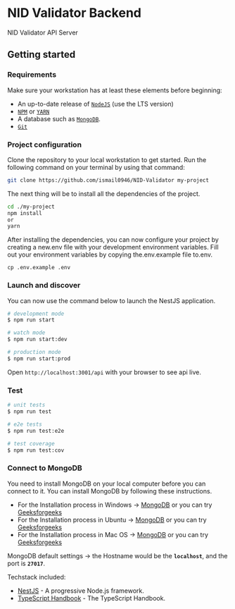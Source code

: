 # NID Validator Backend

NID Validator API Server
## Getting started

### Requirements

Make sure your workstation has at least these elements before beginning:

- An up-to-date release of [`NodeJS`](https://nodejs.org/) (use the LTS version)
- [`NPM`](https://www.npmjs.com/) or [`YARN`](https://yarnpkg.com/)
- A database such as [`MongoDB`](https://www.mongodb.com/).
- [`Git`](https://git-scm.com/)

### Project configuration

Clone the repository to your local workstation to get started. Run the following command on your terminal by using that command:
``` sh
git clone https://github.com/ismail0946/NID-Validator my-project
```
The next thing will be to install all the dependencies of the project.

```sh
cd ./my-project
npm install
or 
yarn
```

After installing the dependencies, you can now configure your project by creating a new.env file with your development environment variables. Fill out your environment variables by copying the.env.example file to.env.

```
cp .env.example .env
```

### Launch and discover

You can now use the command below to launch the NestJS application.

```sh
# development mode
$ npm run start

# watch mode
$ npm run start:dev

# production mode
$ npm run start:prod
```

Open `http://localhost:3001/api` with your browser to see api live.

### Test

```bash
# unit tests
$ npm run test

# e2e tests
$ npm run test:e2e

# test coverage
$ npm run test:cov
```

### Connect to MongoDB

You need to install MongoDB on your local computer before you can connect to it. You can install MongoDB by following these instructions.

- For the Installation process in Windows -> [MongoDB](https://www.mongodb.com/docs/manual/tutorial/install-mongodb-on-windows/) or you can try [Geeksforgeeks](https://www.geeksforgeeks.org/how-to-install-mongodb-on-windows/)
- For the Installation process in Ubuntu -> [MongoDB](https://www.mongodb.com/docs/manual/tutorial/install-mongodb-on-ubuntu/) or you can try [Geeksforgeeks](https://www.geeksforgeeks.org/how-to-install-and-configure-mongodb-in-ubuntu/)
- For the Installation process in Mac OS -> [MongoDB](https://www.mongodb.com/docs/manual/tutorial/install-mongodb-on-os-x/) or you can try [Geeksforgeeks](https://www.geeksforgeeks.org/how-to-install-mongodb-on-macos/)

MongoDB default settings -> the Hostname would be the **`localhost`**, and the port is **`27017`**.


Techstack included:
- [NestJS](https://nextjs.org/docs) - A progressive Node.js framework.
- [TypeScript Handbook](https://www.typescriptlang.org/docs/handbook/intro.html) - The TypeScript Handbook.